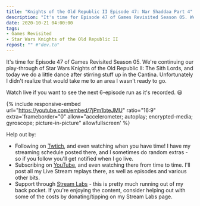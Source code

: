 ```yaml
---
title: "Knights of the Old Republic II Episode 47: Nar Shaddaa Part 4"
description: "It's time for Episode 47 of Games Revisited Season 05. We're continuing our play-through of Star Wars Knights of the Old Republic II: The Sith Lords, and today we do a little dance after stirring stuff up in the Cantina. Unfortunately I didn't realize that would take me to an area I wasn't ready to go."
date: 2020-10-21 04:00:00
tags:
- Games Revisited
- Star Wars Knights of the Old Republic II
repost: "" #"dev.to"
---
```


It's time for Episode 47 of Games Revisited Season 05. We're continuing our play-through of Star Wars Knights of the Old Republic II: The Sith Lords, and today we do a little dance after stirring stuff up in the Cantina. Unfortunately I didn't realize that would take me to an area I wasn't ready to go.

Watch live if you want to see the next 6-episode run as it's recorded. :smiley:
<!--more-->

{% include responsive-embed url="https://youtube.com/embed/7jPm1bteJMU" ratio="16:9" extra='frameborder="0" allow="accelerometer; autoplay; encrypted-media; gyroscope; picture-in-picture" allowfullscreen' %}

Help out by:
 * Following on [Twtich](https://twitch.tv/AnonJr_Live), and even watching when you have time! I have my streaming schedule posted there, and I sometimes do random extras - so if you follow you'll get notified when I go live.
 * Subscribing on [YouTube](http://www.youtube.com/channel/UCXafqhKHbkSUIrq0LAuu0tw), and even watching there from time to time. I'll post all my Live Stream replays there, as well as episodes and various other bits.
 * Support through [Stream Labs](https://streamlabs.com/anonjr_live) - this is pretty much running out of my back pocket. If you're enjoying the content, consider helping out with some of the costs by donating/tipping on my Stream Labs page.